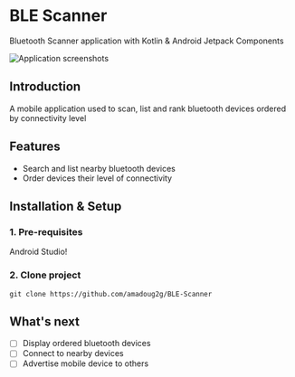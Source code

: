 # BLE Scanner
Bluetooth Scanner application with Kotlin & Android Jetpack Components

![Application screenshots](https://user-images.githubusercontent.com/44437106/177040531-99364199-7c6e-4429-b06c-b2ef2bba50c8.png)

## Introduction
A mobile application used to scan, list and rank bluetooth devices ordered by connectivity level

## Features
* Search and list nearby bluetooth devices
* Order devices their level of connectivity

## Installation & Setup
### 1. Pre-requisites
Android Studio!
### 2. Clone project
```
git clone https://github.com/amadoug2g/BLE-Scanner
```

## What's next
- [ ] Display ordered bluetooth devices
- [ ] Connect to nearby devices
- [ ] Advertise mobile device to others
